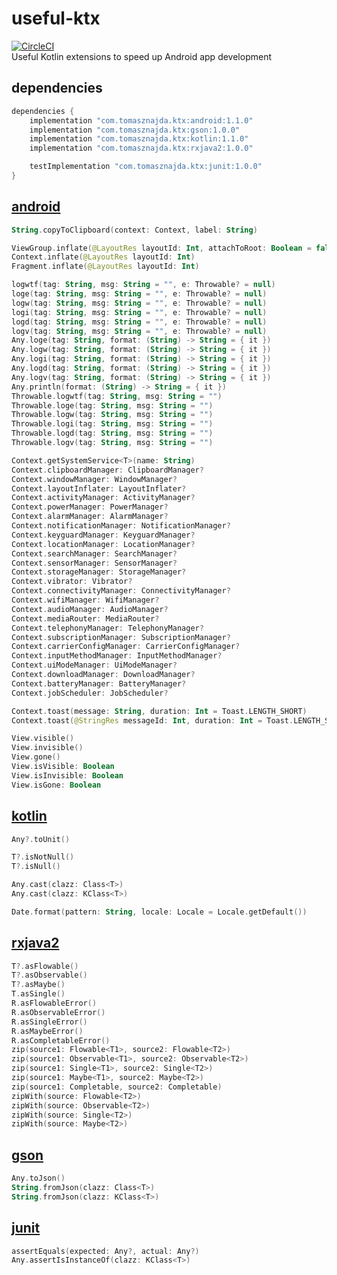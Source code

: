 # useful-ktx
[![CircleCI](https://circleci.com/gh/tomasznajda/useful-ktx.svg?style=svg)](https://circleci.com/gh/tomasznajda/useful-ktx)\
Useful Kotlin extensions to speed up Android app development

## dependencies
```groovy
dependencies {
    implementation "com.tomasznajda.ktx:android:1.1.0"
    implementation "com.tomasznajda.ktx:gson:1.0.0"
    implementation "com.tomasznajda.ktx:kotlin:1.1.0"
    implementation "com.tomasznajda.ktx:rxjava2:1.0.0"

    testImplementation "com.tomasznajda.ktx:junit:1.0.0"
}
```

## [android](https://github.com/tomasznajda/useful-ktx/tree/master/android/src/main/kotlin/com/tomasznajda/ktx/android)
```kotlin
String.copyToClipboard(context: Context, label: String)

ViewGroup.inflate(@LayoutRes layoutId: Int, attachToRoot: Boolean = false)
Context.inflate(@LayoutRes layoutId: Int)
Fragment.inflate(@LayoutRes layoutId: Int)

logwtf(tag: String, msg: String = "", e: Throwable? = null)
loge(tag: String, msg: String = "", e: Throwable? = null)
logw(tag: String, msg: String = "", e: Throwable? = null)
logi(tag: String, msg: String = "", e: Throwable? = null)
logd(tag: String, msg: String = "", e: Throwable? = null)
logv(tag: String, msg: String = "", e: Throwable? = null)
Any.loge(tag: String, format: (String) -> String = { it })
Any.logw(tag: String, format: (String) -> String = { it })
Any.logi(tag: String, format: (String) -> String = { it })
Any.logd(tag: String, format: (String) -> String = { it })
Any.logv(tag: String, format: (String) -> String = { it })
Any.println(format: (String) -> String = { it })
Throwable.logwtf(tag: String, msg: String = "")
Throwable.loge(tag: String, msg: String = "")
Throwable.logw(tag: String, msg: String = "")
Throwable.logi(tag: String, msg: String = "")
Throwable.logd(tag: String, msg: String = "")
Throwable.logv(tag: String, msg: String = "")

Context.getSystemService<T>(name: String)
Context.clipboardManager: ClipboardManager?
Context.windowManager: WindowManager?
Context.layoutInflater: LayoutInflater?
Context.activityManager: ActivityManager?
Context.powerManager: PowerManager?
Context.alarmManager: AlarmManager?
Context.notificationManager: NotificationManager?
Context.keyguardManager: KeyguardManager?
Context.locationManager: LocationManager?
Context.searchManager: SearchManager?
Context.sensorManager: SensorManager?
Context.storageManager: StorageManager?
Context.vibrator: Vibrator?
Context.connectivityManager: ConnectivityManager?
Context.wifiManager: WifiManager?
Context.audioManager: AudioManager?
Context.mediaRouter: MediaRouter?
Context.telephonyManager: TelephonyManager?
Context.subscriptionManager: SubscriptionManager?
Context.carrierConfigManager: CarrierConfigManager?
Context.inputMethodManager: InputMethodManager?
Context.uiModeManager: UiModeManager?
Context.downloadManager: DownloadManager?
Context.batteryManager: BatteryManager?
Context.jobScheduler: JobScheduler?

Context.toast(message: String, duration: Int = Toast.LENGTH_SHORT)
Context.toast(@StringRes messageId: Int, duration: Int = Toast.LENGTH_SHORT)

View.visible()
View.invisible()
View.gone()
View.isVisible: Boolean
View.isInvisible: Boolean
View.isGone: Boolean
```

## [kotlin](https://github.com/tomasznajda/useful-ktx/tree/master/kotlin/src/main/kotlin/com/tomasznajda/ktx/kotlin)
```kotlin
Any?.toUnit()

T?.isNotNull()
T?.isNull()

Any.cast(clazz: Class<T>)
Any.cast(clazz: KClass<T>)

Date.format(pattern: String, locale: Locale = Locale.getDefault())
```

## [rxjava2](https://github.com/tomasznajda/useful-ktx/tree/master/rxjava2/src/main/kotlin/com/tomasznajda/ktx/rxjava2)
```kotlin
T?.asFlowable()
T?.asObservable()
T?.asMaybe()
T.asSingle()
R.asFlowableError()
R.asObservableError()
R.asSingleError()
R.asMaybeError()
R.asCompletableError()
zip(source1: Flowable<T1>, source2: Flowable<T2>)
zip(source1: Observable<T1>, source2: Observable<T2>)
zip(source1: Single<T1>, source2: Single<T2>)
zip(source1: Maybe<T1>, source2: Maybe<T2>)
zip(source1: Completable, source2: Completable)
zipWith(source: Flowable<T2>)
zipWith(source: Observable<T2>)
zipWith(source: Single<T2>)
zipWith(source: Maybe<T2>)
```

## [gson](https://github.com/tomasznajda/useful-ktx/tree/master/gson/src/main/kotlin/com/tomasznajda/ktx/gson)
```kotlin
Any.toJson()
String.fromJson(clazz: Class<T>)
String.fromJson(clazz: KClass<T>)
```

## [junit](https://github.com/tomasznajda/useful-ktx/tree/master/junit/src/main/kotlin/com/tomasznajda/ktx/junit)
```kotlin
assertEquals(expected: Any?, actual: Any?)
Any.assertIsInstanceOf(clazz: KClass<T>)
```
